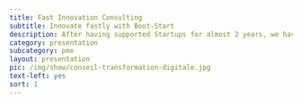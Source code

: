 ```yaml
---
title: Fast Innovation Consulting
subtitle: Innovate fastly with Boot-Start
description: After having supported Startups for almost 2 years, we have developed the <b> Boot-Start method </ b> for SMEs! Our project managers define with you a process to develop your innovative project in a simple and pragmatic way.
category: presentation
subcategory: pme
layout: presentation
pic: /img/show/conseil-transformation-digitale.jpg
text-left: yes
sort: 1
---
```

